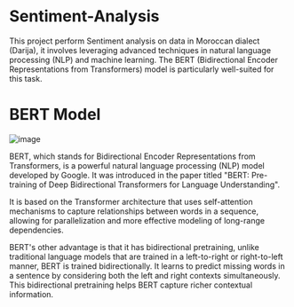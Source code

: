 # Sentiment-Analysis
This project perform Sentiment analysis on data in Moroccan dialect (Darija), it involves leveraging advanced techniques in natural language processing (NLP) and machine learning. The BERT (Bidirectional Encoder Representations from Transformers) model is particularly well-suited for this task.

# BERT Model
![image](https://github.com/boukhdimiMeryem/Sentiment-Analysis/assets/93484500/9cd7d09f-1ec0-48ab-a3a9-678c42e07b9d)

BERT, which stands for Bidirectional Encoder Representations from Transformers, is a powerful natural language processing (NLP) model developed by Google. It was introduced in the paper titled "BERT: Pre-training of Deep Bidirectional Transformers for Language Understanding".

It is based on the Transformer architecture that uses self-attention mechanisms to capture relationships between words in a sequence, allowing for parallelization and more effective modeling of long-range dependencies.

BERT's other advantage is that it has bidirectional pretraining, unlike traditional language models that are trained in a left-to-right or right-to-left manner, BERT is trained bidirectionally. It learns to predict missing words in a sentence by considering both the left and right contexts simultaneously. This bidirectional pretraining helps BERT capture richer contextual information.
